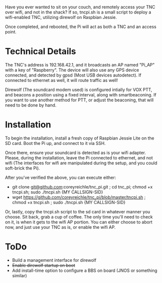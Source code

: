 Have you ever wanted to sit on your couch, and remotely access your TNC over wifi, and not in the shack?  If so, tncpi.sh is a small script to deploy a wifi-enabled TNC, utilizing direwolf on Raspbian Jessie.

Once completed, and rebooted, the Pi will act as both a TNC and an access point.

# Technical Details
The TNC's address is 192.168.42.1, and it broadcasts an AP named "Pi_AP" with a key of "Raspberry".  The device will also use any GPS device connected, and detected by gpsd (Most USB devices autodetect).  If connected to ethernet as well, it will route traffic as well!

Direwolf (The soundcard modem used) is configured intially for VOX PTT, and beacons a position using a fixed interval, along with smartbeaconing.  If you want to use another method for PTT, or adjust the beaconing, that will need to be done by hand.

# Installation
To begin the installation, install a fresh copy of Raspbian Jessie Lite on the SD card.  Boot the Pi up, and connect to it via SSH.

Once there, ensure your soundcard is detected as is your wifi adapter.  Please, during the installation, leave the Pi connected to ethernet, and not wifi (The interfaces for wifi are manipulated during the setup, and you could soft-brick the Pi).

After you've verified the above, you can execute either:

* git clone git@github.com:coreyreichle/tnc_pi.git ; cd tnc_pi; chmod +x tncpi.sh; sudo ./tncpi.sh {MY CALLSIGN-SID}
* wget https://github.com/coreyreichle/tnc_pi/blob/master/tncpi.sh ; chmod +x tncpi.sh ; sudo ./tncpi.sh {MY CALLSIGN-SID}

Or, lastly, copy the tncpi.sh script to the sd card in whatever manner you choose.  Sit back, grab a cup of coffee.  The only time you'll need to check on it, is when it gets to the wifi AP portion.  You can either choose to abort now, and just use your TNC as is, or enable the wifi AP.

# ToDo
* Build a management interface for direwolf
* ~~Enable direwolf startup on boot~~
* Add install-time option to configure a BBS on board (JNOS or something similar)
